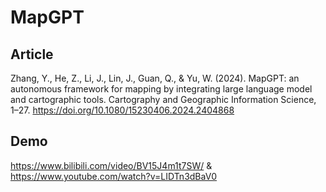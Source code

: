 # MapGPT

## Article

Zhang, Y., He, Z., Li, J., Lin, J., Guan, Q., & Yu, W. (2024). MapGPT: an autonomous framework for mapping by integrating large language model and cartographic tools. Cartography and Geographic Information Science, 1–27. https://doi.org/10.1080/15230406.2024.2404868

## Demo
https://www.bilibili.com/video/BV15J4m1t7SW/ & https://www.youtube.com/watch?v=LIDTn3dBaV0
